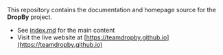 This repository contains the documentation and homepage source for the **DropBy** project.
- See [index.md](index.md) for the main content
- Visit the live website at [https://teamdropby.github.io](https://teamdropby.github.io)
